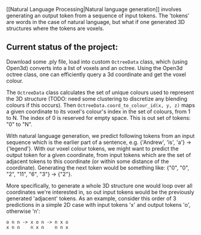 
[[Natural Language Processing|Natural language generation]] involves generating an output token from a sequence of input tokens. The 'tokens' are words in the case of natural language, but what if one generated 3D structures where the tokens are voxels. 

## Current status of the project:

Download some .ply file, load into custom `OctreeData` class, which (using Open3d) converts into a list of voxels and an octree. Using the Open3d octree class, one can efficiently query a 3d coordinate and get the voxel colour. 

The `OctreeData` class calculates the set of unique colours used to represent the 3D structure (TODO: need some clustering to discretize any blending colours if this occurs). Then `OctreeData.coord_to_colour_id(x, y, z)` maps a given coordinate to its voxel's colour's index in the set of colours, from 1 to N. The index of 0 is reserved for empty space. This is out set of tokens: "0" to "N". 

With natural language generation, we predict following tokens from an input sequence which is the earlier part of a sentence, e.g. {'Andrew', 'is', 'a'} -> {'legend'}. With our voxel colour tokens, we might want to predict the output token for a given coordinate, from input tokens which are the set of adjacent tokens to this coordinate (or within some distance of the coordinate). Generating the next token would be something like: {"0", "0", "2", "11", "6", "3"} -> {"2"}. 

More specifically, to generate a whole 3D structure one would loop over all coordinates we're interested in, so out input tokens would be the previously generated 'adjacent' tokens. As an example, consider this order of 3 predictions in a simple 2D case with input tokens 'x' and output tokens 'o', otherwise 'n':

	o n n -> x o n -> n x o
	x n n    n x n    n n x


